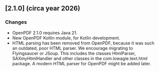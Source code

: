 ## [2.1.0] (circa year 2026)

### Changes
- OpenPDF 2.1.0 requires Java 21.
- New OpenPDF Kotlin module, for Kotlin development.
- HTML parsing has been removed from OpenPDF, because it was such an outdated, poor HTML parser. 
  We encourage migrating to Flyingsaucer or JSoup. This includes the classes HtmlParser, SAXmyHtmlHandler
  and other classes in the com.lowagie.text.html package. A modern HTML parser for OpenPDF might be added later.

